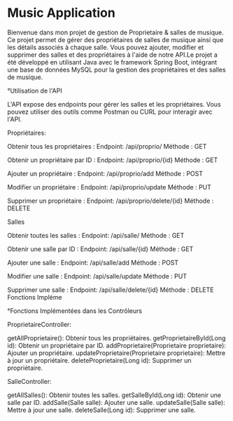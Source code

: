 # Music Application

Bienvenue dans mon projet de gestion de Proprietaire & salles de musique. Ce projet permet de gérer des propriétaires de salles de musique ainsi que les détails associés à chaque salle. Vous pouvez ajouter, modifier et supprimer des salles et des propriétaires à l'aide de notre API.Le projet a été développé en utilisant Java avec le framework Spring Boot, intégrant une base de données MySQL pour la gestion des propriétaires et des salles de musique.

°Utilisation de l'API

L'API expose des endpoints pour gérer les salles et les propriétaires. Vous pouvez utiliser des outils comme Postman ou CURL pour interagir avec l'API.

Propriétaires: 

Obtenir tous les propriétaires :
Endpoint: /api/proprio/
Méthode : GET

Obtenir un propriétaire par ID :
Endpoint: /api/proprio/{id}
Méthode : GET

Ajouter un propriétaire :
Endpoint: /api/proprio/add
Méthode : POST

Modifier un propriétaire :
Endpoint: /api/proprio/update
Méthode : PUT

Supprimer un propriétaire :
Endpoint: /api/proprio/delete/{id}
Méthode : DELETE


Salles

Obtenir toutes les salles :
Endpoint: /api/salle/
Méthode : GET

Obtenir une salle par ID :
Endpoint: /api/salle/{id}
Méthode : GET

Ajouter une salle :
Endpoint: /api/salle/add
Méthode : POST

Modifier une salle :
Endpoint: /api/salle/update
Méthode : PUT

Supprimer une salle :
Endpoint: /api/salle/delete/{id}
Méthode : DELETE
Fonctions Impléme


°Fonctions Implémentées dans les Contrôleurs

ProprietaireController:

getAllProprietaire(): Obtenir tous les propriétaires.
getProprietaireById(Long id): Obtenir un propriétaire par ID.
addProprietaire(Proprietaire proprietaire): Ajouter un propriétaire.
updateProprietaire(Proprietaire proprietaire): Mettre à jour un propriétaire.
deleteProprietaire(Long id): Supprimer un propriétaire.


SalleController:

getAllSalles(): Obtenir toutes les salles.
getSalleById(Long id): Obtenir une salle par ID.
addSalle(Salle salle): Ajouter une salle.
updateSalle(Salle salle): Mettre à jour une salle.
deleteSalle(Long id): Supprimer une salle.



